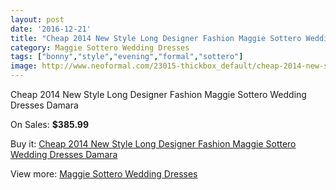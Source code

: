 ```yaml
---
layout: post
date: '2016-12-21'
title: "Cheap 2014 New Style Long Designer Fashion Maggie Sottero Wedding Dresses Damara"
category: Maggie Sottero Wedding Dresses
tags: ["bonny","style","evening","formal","sottero"]
image: http://www.neoformal.com/23015-thickbox_default/cheap-2014-new-style-long-designer-fashion-maggie-sottero-wedding-dresses-damara.jpg
---
```

Cheap 2014 New Style Long Designer Fashion Maggie Sottero Wedding Dresses Damara

On Sales: **$385.99**
<a href="https://www.neoformal.com/en/maggie-sottero-wedding-dresses-2014/7670-cheap-2014-new-style-long-designer-fashion-maggie-sottero-wedding-dresses-damara.html"><amp-img layout="responsive" width="600" height="600" src="//www.neoformal.com/23015-thickbox_default/cheap-2014-new-style-long-designer-fashion-maggie-sottero-wedding-dresses-damara.jpg" alt="Cheap 2014 New Style Long Designer Fashion Maggie Sottero Wedding Dresses Damara 0" /></a>
<a href="https://www.neoformal.com/en/maggie-sottero-wedding-dresses-2014/7670-cheap-2014-new-style-long-designer-fashion-maggie-sottero-wedding-dresses-damara.html"><amp-img layout="responsive" width="600" height="600" src="//www.neoformal.com/23016-thickbox_default/cheap-2014-new-style-long-designer-fashion-maggie-sottero-wedding-dresses-damara.jpg" alt="Cheap 2014 New Style Long Designer Fashion Maggie Sottero Wedding Dresses Damara 1" /></a>

Buy it: [Cheap 2014 New Style Long Designer Fashion Maggie Sottero Wedding Dresses Damara](https://www.neoformal.com/en/maggie-sottero-wedding-dresses-2014/7670-cheap-2014-new-style-long-designer-fashion-maggie-sottero-wedding-dresses-damara.html "Cheap 2014 New Style Long Designer Fashion Maggie Sottero Wedding Dresses Damara")

View more: [Maggie Sottero Wedding Dresses](https://www.neoformal.com/en/123-maggie-sottero-wedding-dresses-2014 "Maggie Sottero Wedding Dresses")
